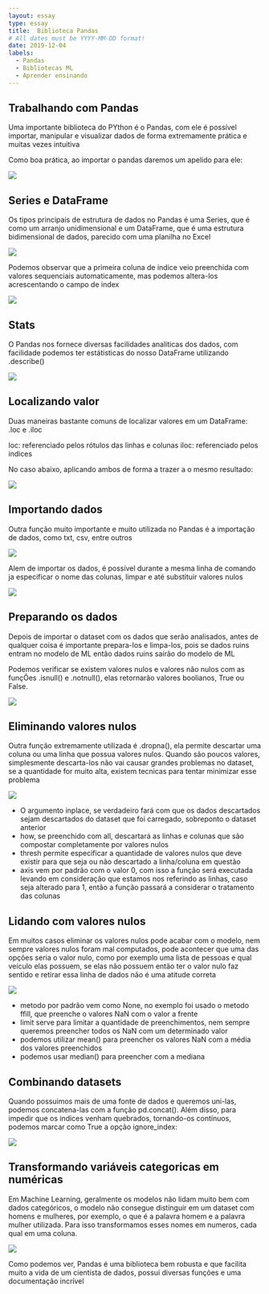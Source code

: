 ```yaml
---
layout: essay
type: essay
title:  Biblioteca Pandas
# All dates must be YYYY-MM-DD format!
date: 2019-12-04
labels:
  - Pandas
  - Bibliotecas ML
  - Aprender ensinando
---
```



## Trabalhando com Pandas 
<p>Uma importante biblioteca do PYthon é o Pandas, com ele é possível importar, manipular e visualizar dados de forma extremamente prática e muitas vezes intuitiva</p>

<p>Como boa prática, ao importar o pandas daremos um apelido para ele:</p>

<img class="ui fluid medium image" src="../images/pandas1.png">

## Series e DataFrame

<p>Os tipos principais de estrutura de dados no Pandas é uma Series, que é como um arranjo unidimensional e um DataFrame, que é uma estrutura bidimensional de dados, parecido com uma planilha no Excel</p>

<img class="ui fluid image" src="../images/pandas2.png">

<p>Podemos observar que a primeira coluna de indice veio preenchida com valores sequenciais automaticamente, mas podemos altera-los acrescentando o campo de index</p>

<img class="ui fluid large image" src="../images/pandas3.png">

## Stats
<p>O Pandas nos fornece diversas facilidades analiticas dos dados, com facilidade podemos ter estátisticas do nosso DataFrame utilizando .describe()</p>

<img class="ui fluid large image" src="../images/pandas4.png">

## Localizando valor

<p>Duas maneiras bastante comuns de localizar valores em um DataFrame: .loc e .iloc</p>

loc: referenciado pelos rótulos das linhas e colunas
iloc: referenciado pelos indices

<p>No caso abaixo, aplicando ambos de forma a trazer a o mesmo resultado:</p>

<img class="ui fluid image" src="../images/pandas5.png">

## Importando dados

<p>Outra função muito importante e muito utilizada no Pandas é a importação de dados, como txt, csv, entre outros</p>

<img class="ui medium image" src="../images/pandas6.png">

<p>Alem de importar os dados, é possível durante a mesma linha de comando ja especificar o nome das colunas, limpar e até substituir valores nulos</p>

<img class="ui fluid large image" src="../images/pandas7.png">

## Preparando os dados

<p>Depois de importar o dataset com os dados que serão analisados, antes de qualquer coisa é importante prepara-los e limpa-los, pois se dados ruins entram no modelo de ML então dados ruins sairão do modelo de ML</p>

<p>Podemos verificar se existem valores nulos e valores não nulos com as funçÕes .isnull() e .notnull(), elas retornarão valores boolianos, True ou False.</p>

<img class="ui image" src="../images/pandas8.png">

## Eliminando valores nulos
<p>Outra função extremamente utilizada é .dropna(), ela permite descartar uma coluna ou uma linha que possua valores nulos. Quando são poucos valores, simplesmente descarta-los não vai causar grandes problemas no dataset, se a quantidade for muito alta, existem tecnicas para tentar minimizar esse problema</p>

<img class="ui image" src="../images/pandas9.png">

  * O argumento inplace, se verdadeiro fará com que os dados descartados sejam descartados do dataset que foi carregado, sobreponto o dataset anterior
  * how, se preenchido com all, descartará as linhas e colunas que são compostar completamente por valores nulos
  * thresh permite especificar a quantidade de valores nulos que deve existir para que seja ou não descartado a linha/coluna em questão
  * axis vem por padrão com o valor 0, com isso a função será executada levando em consideração que estamos nos referindo as linhas, caso seja alterado para 1, então a função passará a considerar o tratamento das colunas

## Lidando com valores nulos

<p>Em muitos casos eliminar os valores nulos pode acabar com o modelo, nem sempre valores nulos foram mal computados, pode acontecer que uma das opções seria o valor nulo, como por exemplo uma lista de pessoas e qual veículo elas possuem, se elas não possuem então ter o valor nulo faz sentido e retirar essa linha de dados não é uma atitude correta</p>

<img class="ui image" src="../images/pandas10.png">

  * metodo por padrão vem como None, no exemplo foi usado o metodo ffill, que preenche o valores NaN com o valor a frente
  * limit serve para limitar a quantidade de preenchimentos, nem sempre queremos preencher todos os NaN com um determinado valor
  * podemos utilizar mean() para preencher os valores NaN com a média dos valores preenchidos
  * podemos usar median() para preencher com a mediana
  
## Combinando datasets

<p>Quando possuimos mais de uma fonte de dados e queremos uni-las, podemos concatena-las com a função pd.concat(). Além disso, para impedir que os indices venham quebrados, tornando-os contínuos, podemos marcar como True a opção ignore_index:</p>

<img class="ui image" src="../images/pandas11.png">

## Transformando variáveis categoricas em numéricas

<p>Em Machine Learning, geralmente os modelos não lidam muito bem com dados categóricos, o modelo não consegue distinguir em um dataset com homens e mulheres, por exemplo, o que é a palavra homem e a palavra mulher utilizada. Para isso transformamos esses nomes em numeros, cada qual em uma coluna.</p>

<img class="ui image" src="../images/pandas12.png">

<p>Como podemos ver, Pandas é uma biblioteca bem robusta e que facilita muito a vida de um cientista de dados, possui diversas funções e uma documentação incrível</p>






